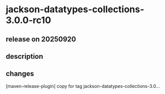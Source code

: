 # jackson-datatypes-collections-3.0.0-rc10

## release on 20250920
## description
## changes
[maven-release-plugin] copy for tag jackson-datatypes-collections-3.0…

